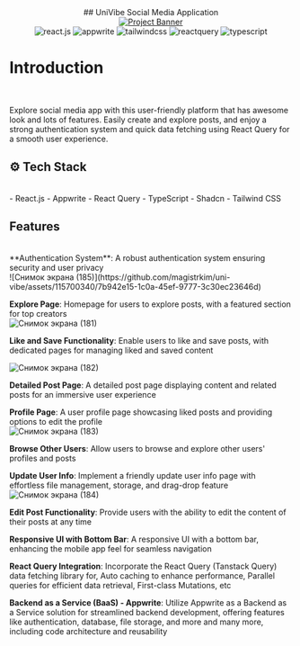 <div align="center">
  ## <a name="tech-stack">UniVibe Social Media Application</a>
  <br />
    <a href="https://www.linkedin.com/in/nataliya-kachor-522170271/" target="_blank" borderRadius="100px">
      <img src="https://github.com/magistrkim/uni-vibe/assets/115700340/90652b30-a601-4a19-87bc-a6df5734acec" alt="Project Banner">
    </a>

  <br />
  <div>
    <img src="https://img.shields.io/badge/-React_JS-black?style=for-the-badge&logoColor=white&logo=react&color=61DAFB" alt="react.js" />
    <img src="https://img.shields.io/badge/-Appwrite-black?style=for-the-badge&logoColor=white&logo=appwrite&color=FD366E" alt="appwrite" />
    <img src="https://img.shields.io/badge/-Tailwind_CSS-black?style=for-the-badge&logoColor=white&logo=tailwindcss&color=06B6D4" alt="tailwindcss" />
    <img src="https://img.shields.io/badge/-React_Query-black?style=for-the-badge&logoColor=white&logo=reactquery&color=FF4154" alt="reactquery" />
    <img src="https://img.shields.io/badge/-Typescript-black?style=for-the-badge&logoColor=white&logo=typescript&color=3178C6" alt="typescript" />
  </div>
</div>  

# Introduction
 <br />
<p>Explore social media app with this user-friendly platform that has awesome look and lots of features. 
  Easily create and explore posts, and enjoy a strong authentication system and quick data fetching using React Query for a smooth user experience.</p>

## <a name="tech-stack">⚙️ Tech Stack</a>
 <br />
- React.js
- Appwrite
- React Query
- TypeScript
- Shadcn
- Tailwind CSS

 ## <a name="features"> Features</a>
  <br />
**Authentication System**: A robust authentication system ensuring security and user privacy
 <br />
![Снимок экрана (185)](https://github.com/magistrkim/uni-vibe/assets/115700340/7b942e15-1c0a-45ef-9777-3c30ec23646d)


**Explore Page**: Homepage for users to explore posts, with a featured section for top creators
 <br />
![Снимок экрана (181)](https://github.com/magistrkim/uni-vibe/assets/115700340/d79c5e10-1229-45a9-809d-390f8f85a000)


**Like and Save Functionality**: Enable users to like and save posts, with dedicated pages for managing liked and saved content
 <br />

![Снимок экрана (182)](https://github.com/magistrkim/uni-vibe/assets/115700340/eeaea473-53dc-46c9-9064-9cfd4bfc0c02)


**Detailed Post Page**: A detailed post page displaying content and related posts for an immersive user experience



**Profile Page**: A user profile page showcasing liked posts and providing options to edit the profile
 <br />
![Снимок экрана (183)](https://github.com/magistrkim/uni-vibe/assets/115700340/aa761817-21b1-4a93-857e-bd45c5275832)


**Browse Other Users**: Allow users to browse and explore other users' profiles and posts

**Update User Info**: Implement a friendly update user info page with effortless file management, storage, and drag-drop feature
 <br />
![Снимок экрана (184)](https://github.com/magistrkim/uni-vibe/assets/115700340/5c3b62e6-465d-4156-96d6-4143db790709)


**Edit Post Functionality**: Provide users with the ability to edit the content of their posts at any time

**Responsive UI with Bottom Bar**: A responsive UI with a bottom bar, enhancing the mobile app feel for seamless navigation

**React Query Integration**: Incorporate the React Query (Tanstack Query) data fetching library for, Auto caching to enhance performance, Parallel queries for efficient data retrieval, First-class Mutations, etc

**Backend as a Service (BaaS) - Appwrite**: Utilize Appwrite as a Backend as a Service solution for streamlined backend development, offering features like authentication, database, file storage, and more and many more, including code architecture and reusability 
